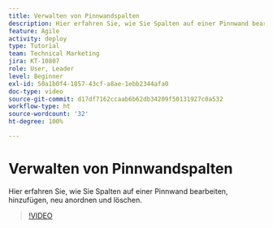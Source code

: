 ```yaml
---
title: Verwalten von Pinnwandspalten
description: Hier erfahren Sie, wie Sie Spalten auf einer Pinnwand bearbeiten, hinzufügen, neu anordnen und löschen.
feature: Agile
activity: deploy
type: Tutorial
team: Technical Marketing
jira: KT-10807
role: User, Leader
level: Beginner
exl-id: 50a1b0f4-1857-43cf-a8ae-1ebb2344afa0
doc-type: video
source-git-commit: d17df7162ccaab6b62db34209f50131927c0a532
workflow-type: ht
source-wordcount: '32'
ht-degree: 100%

---
```


# Verwalten von Pinnwandspalten

Hier erfahren Sie, wie Sie Spalten auf einer Pinnwand bearbeiten, hinzufügen, neu anordnen und löschen.

>[!VIDEO](https://video.tv.adobe.com/v/346570/?quality=12&learn=on&enablevpops)
